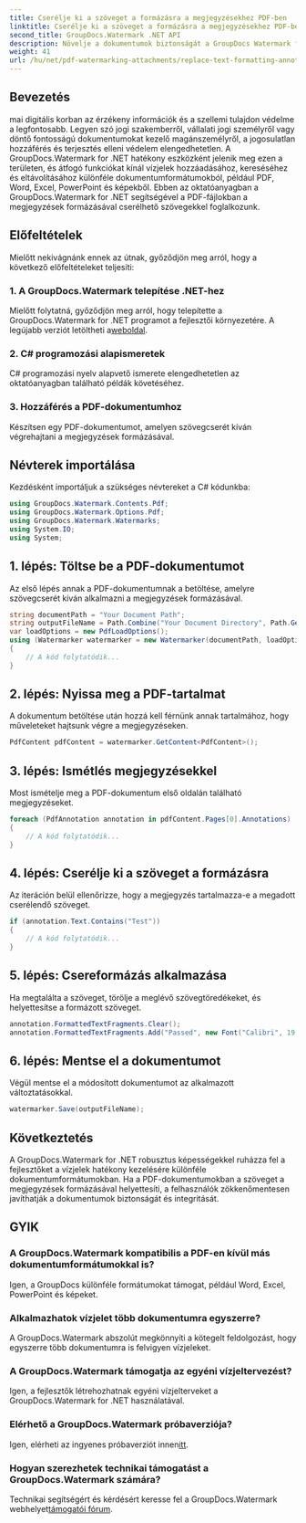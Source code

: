 ```yaml
---
title: Cserélje ki a szöveget a formázásra a megjegyzésekhez PDF-ben
linktitle: Cserélje ki a szöveget a formázásra a megjegyzésekhez PDF-ben
second_title: GroupDocs.Watermark .NET API
description: Növelje a dokumentumok biztonságát a GroupDocs Watermark for .NET segítségével. Tanulja meg, hogyan cserélheti le könnyedén szöveget formázással a megjegyzésekhez a PDF-fájlokban.
weight: 41
url: /hu/net/pdf-watermarking-attachments/replace-text-formatting-annotation-pdf/
---
```

## Bevezetés
mai digitális korban az érzékeny információk és a szellemi tulajdon védelme a legfontosabb. Legyen szó jogi szakemberről, vállalati jogi személyről vagy döntő fontosságú dokumentumokat kezelő magánszemélyről, a jogosulatlan hozzáférés és terjesztés elleni védelem elengedhetetlen. A GroupDocs.Watermark for .NET hatékony eszközként jelenik meg ezen a területen, és átfogó funkciókat kínál vízjelek hozzáadásához, kereséséhez és eltávolításához különféle dokumentumformátumokból, például PDF, Word, Excel, PowerPoint és képekből. Ebben az oktatóanyagban a GroupDocs.Watermark for .NET segítségével a PDF-fájlokban a megjegyzések formázásával cserélhető szövegekkel foglalkozunk.
## Előfeltételek
Mielőtt nekivágnánk ennek az útnak, győződjön meg arról, hogy a következő előfeltételeket teljesíti:
### 1. A GroupDocs.Watermark telepítése .NET-hez
 Mielőtt folytatná, győződjön meg arról, hogy telepítette a GroupDocs.Watermark for .NET programot a fejlesztői környezetére. A legújabb verziót letöltheti a[weboldal](https://releases.groupdocs.com/Watermark/net/).
### 2. C# programozási alapismeretek
C# programozási nyelv alapvető ismerete elengedhetetlen az oktatóanyagban található példák követéséhez.
### 3. Hozzáférés a PDF-dokumentumhoz
Készítsen egy PDF-dokumentumot, amelyen szövegcserét kíván végrehajtani a megjegyzések formázásával.

## Névterek importálása
Kezdésként importáljuk a szükséges névtereket a C# kódunkba:
```csharp
using GroupDocs.Watermark.Contents.Pdf;
using GroupDocs.Watermark.Options.Pdf;
using GroupDocs.Watermark.Watermarks;
using System.IO;
using System;
```
## 1. lépés: Töltse be a PDF-dokumentumot
Az első lépés annak a PDF-dokumentumnak a betöltése, amelyre szövegcserét kíván alkalmazni a megjegyzések formázásával.
```csharp
string documentPath = "Your Document Path";
string outputFileName = Path.Combine("Your Document Directory", Path.GetFileName(documentPath));
var loadOptions = new PdfLoadOptions();
using (Watermarker watermarker = new Watermarker(documentPath, loadOptions))
{
    // A kód folytatódik...
}
```
## 2. lépés: Nyissa meg a PDF-tartalmat
A dokumentum betöltése után hozzá kell férnünk annak tartalmához, hogy műveleteket hajtsunk végre a megjegyzéseken.
```csharp
PdfContent pdfContent = watermarker.GetContent<PdfContent>();
```
## 3. lépés: Ismétlés megjegyzésekkel
Most ismételje meg a PDF-dokumentum első oldalán található megjegyzéseket.
```csharp
foreach (PdfAnnotation annotation in pdfContent.Pages[0].Annotations)
{
    // A kód folytatódik...
}
```
## 4. lépés: Cserélje ki a szöveget a formázásra
Az iteráción belül ellenőrizze, hogy a megjegyzés tartalmazza-e a megadott cserélendő szöveget.
```csharp
if (annotation.Text.Contains("Test"))
{
    // A kód folytatódik...
}
```
## 5. lépés: Csereformázás alkalmazása
Ha megtalálta a szöveget, törölje a meglévő szövegtöredékeket, és helyettesítse a formázott szöveget.
```csharp
annotation.FormattedTextFragments.Clear();
annotation.FormattedTextFragments.Add("Passed", new Font("Calibri", 19, FontStyle.Bold), Color.Red, Color.Aqua);
```
## 6. lépés: Mentse el a dokumentumot
Végül mentse el a módosított dokumentumot az alkalmazott változtatásokkal.
```csharp
watermarker.Save(outputFileName);
```

## Következtetés
A GroupDocs.Watermark for .NET robusztus képességekkel ruházza fel a fejlesztőket a vízjelek hatékony kezelésére különféle dokumentumformátumokban. Ha a PDF-dokumentumokban a szöveget a megjegyzések formázásával helyettesíti, a felhasználók zökkenőmentesen javíthatják a dokumentumok biztonságát és integritását.
## GYIK
### A GroupDocs.Watermark kompatibilis a PDF-en kívül más dokumentumformátumokkal is?
Igen, a GroupDocs különféle formátumokat támogat, például Word, Excel, PowerPoint és képeket.
### Alkalmazhatok vízjelet több dokumentumra egyszerre?
A GroupDocs.Watermark abszolút megkönnyíti a kötegelt feldolgozást, hogy egyszerre több dokumentumra is felvigyen vízjeleket.
### A GroupDocs.Watermark támogatja az egyéni vízjeltervezést?
Igen, a fejlesztők létrehozhatnak egyéni vízjelterveket a GroupDocs.Watermark for .NET használatával.
### Elérhető a GroupDocs.Watermark próbaverziója?
 Igen, elérheti az ingyenes próbaverziót innen[itt](https://releases.groupdocs.com/).
### Hogyan szerezhetek technikai támogatást a GroupDocs.Watermark számára?
 Technikai segítségért és kérdésért keresse fel a GroupDocs.Watermark webhelyet[támogatói fórum](https://forum.groupdocs.com/c/watermark/19).